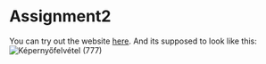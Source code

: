 # Assignment2
You can try out the website [here](https://alexaaaaaaaaaaaaaa.github.io/Assignment2/).
And its supposed to look like this:
![Képernyőfelvétel (777)](https://github.com/Alexaaaaaaaaaaaaaa/Assignment2/assets/145586366/6aaa25bb-1735-457e-96fa-190170a4503c)

